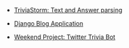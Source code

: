 
- [TriviaStorm: Text and Answer parsing](/2019/02/triviastorm-text-and-answer-parsing/)

- [Django Blog Application](/2018/10/django-blog-application/)

- [Weekend Project: Twitter Trivia Bot](/2017/02/weekend-project-twitter-trivia-bot/)
